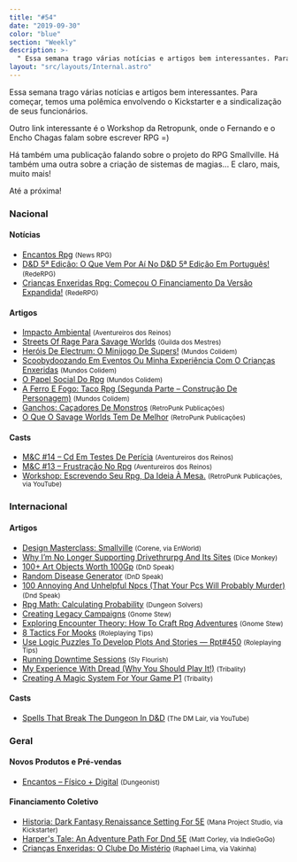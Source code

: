 ```yaml
---
title: "#54"
date: "2019-09-30"
color: "blue"
section: "Weekly"
description: >-
  " Essa semana trago várias notícias e artigos bem interessantes. Para começar, temos uma polêmica envolvendo o Kickstarter e a sindicalização de seus funcionários. Outro link interessante é o Workshop da Retropunk, onde o Fernando e o Encho Chagas falam sobre escrever RPG =) Há também"
layout: "src/layouts/Internal.astro"
---
```


Essa semana trago várias notícias e artigos bem interessantes. Para começar, temos uma polêmica envolvendo o Kickstarter e a sindicalização de seus funcionários.

Outro link interessante é o Workshop da Retropunk, onde o Fernando e o Encho Chagas falam sobre escrever RPG =)

Há também uma publicação falando sobre o projeto do RPG Smallville. Há também uma outra sobre a criação de sistemas de magias... E claro, mais, muito mais!

Até a próxima!

### Nacional

#### Notícias

- [Encantos Rpg] <small>(News RPG)</small>
- [D&amp;D 5ª Edição: O Que Vem Por Aí No D&amp;D 5ª Edição Em Português!] <small>(RedeRPG)</small>
- [Crianças Enxeridas Rpg: Começou O Financiamento Da Versão Expandida!] <small>(RedeRPG)</small>

#### Artigos

- [Impacto Ambiental] <small>(Aventureiros dos Reinos)</small>
- [Streets Of Rage Para Savage Worlds] <small>(Guilda dos Mestres)</small>
- [Heróis De Electrum: O Minijogo De Supers!] <small>(Mundos Colidem)</small>
- [Scoobydoozando Em Eventos Ou Minha Experiência Com O Crianças Enxeridas] <small>(Mundos Colidem)</small>
- [O Papel Social Do Rpg] <small>(Mundos Colidem)</small>
- [A Ferro E Fogo: Taco Rpg (Segunda Parte – Construção De Personagem)] <small>(Mundos Colidem)</small>
- [Ganchos: Caçadores De Monstros] <small>(RetroPunk Publicações)</small>
- [O Que O Savage Worlds Tem De Melhor] <small>(RetroPunk Publicações)</small>

#### Casts

- [M&amp;C #14 – Cd Em Testes De Perícia] <small>(Aventureiros dos Reinos)</small>
- [M&amp;C #13 – Frustração No Rpg] <small>(Aventureiros dos Reinos)</small>
- [Workshop: Escrevendo Seu Rpg, Da Ideia À Mesa.] <small>(RetroPunk Publicações, via YouTube)</small>

### Internacional

#### Artigos

- [Design Masterclass: Smallville] <small>(Corene, via EnWorld)</small>
- [Why I’m No Longer Supporting Drivethrurpg And Its Sites] <small>(Dice Monkey)</small>
- [100+ Art Objects Worth 100Gp] <small>(DnD Speak)</small>
- [Random Disease Generator] <small>(DnD Speak)</small>
- [100 Annoying And Unhelpful Npcs (That Your Pcs Will Probably Murder)] <small>(Dnd Speak)</small>
- [Rpg Math: Calculating Probability] <small>(Dungeon Solvers)</small>
- [Creating Legacy Campaigns] <small>(Gnome Stew)</small>
- [Exploring Encounter Theory: How To Craft Rpg Adventures] <small>(Gnome Stew)</small>
- [8 Tactics For Mooks] <small>(Roleplaying Tips)</small>
- [Use Logic Puzzles To Develop Plots And Stories — Rpt#450] <small>(Roleplaying Tips)</small>
- [Running Downtime Sessions] <small>(Sly Flourish)</small>
- [My Experience With Dread (Why You Should Play It!)] <small>(Tribality)</small>
- [Creating A Magic System For Your Game P1] <small>(Tribality)</small>

#### Casts

- [Spells That Break The Dungeon In D&amp;D] <small>(The DM Lair, via YouTube)</small>

### Geral

#### Novos Produtos e Pré-vendas

- [Encantos – Físico + Digital] <small>(Dungeonist)</small>

#### Financiamento Coletivo

- [Historia: Dark Fantasy Renaissance Setting For 5E] <small>(Mana Project Studio, via Kickstarter)</small>
- [Harper&#039;s Tale: An Adventure Path For Dnd 5E] <small>(Matt Corley, via IndieGoGo)</small>
- [Crianças Enxeridas: O Clube Do Mistério] <small>(Raphael Lima, via Vakinha)</small>

[d&amp;d 5ª edição: o que vem por aí no d&amp;d 5ª edição em português!]: https://www.rederpg.com.br/2019/09/29/dd-5a-edicao-o-que-vem-por-ai-no-dd-5a-edicao-em-portugues/
[8 tactics for mooks]: https://www.roleplayingtips.com/rptn/8-tactics-for-mooks/
[heróis de electrum: o minijogo de supers!]: https://www.mundoscolidem.com.br/herois-de-electrum-o-minijogo-de-supers/
[rpg math: calculating probability]: https://www.dungeonsolvers.com/2019/09/27/rpg-math-calculating-probability/
[100+ art objects worth 100gp]: http://dndspeak.com/2019/09/100-art-objects-worth-100gp/
[design masterclass: smallville]: https://www.enworld.org/threads/design-masterclass-smallville.667280/
[use logic puzzles to develop plots and stories — rpt#450]: https://www.roleplayingtips.com/rptn/use-logic-puzzles-to-develop-plots-and-stories-rpt450/
[crianças enxeridas rpg: começou o financiamento da versão expandida!]: https://www.rederpg.com.br/2019/09/26/criancas-enxeridas-rpg-comecou-o-financiamento-da-versao-expandida/
[crianças enxeridas: o clube do mistério]: https://www.vakinha.com.br/vaquinha/criancas-enxeridas-o-clube-do-misterio
[ganchos: caçadores de monstros]: https://retropunk.com.br/editora/ganchos-cacadores-de-monstros/
[scoobydoozando em eventos ou minha experiência com o crianças enxeridas]: https://www.mundoscolidem.com.br/scoobydoozando-em-eventos-ou-minha-experiencia-com-o-criancas-enxeridas/
[m&amp;c #14 – cd em testes de perícia]: http://aventureirosdosreinos.com/mc-14-cd-em-testes-de-pericia/
[creating legacy campaigns]: https://gnomestew.com/creating-legacy-campaigns/
[100 annoying and unhelpful npcs (that your pcs will probably murder)]: http://dndspeak.com/2019/09/100-annoying-and-unhelpful-npcs-that-your-pcs-will-probably-murder/
[encantos rpg]: https://newsrpg.wordpress.com/2019/09/26/encantos-rpg/
[encantos – físico + digital]: https://www.dungeonist.com/marketplace/product/encantos-fisico-digital/
[impacto ambiental]: http://aventureirosdosreinos.com/impacto-ambiental/
[streets of rage para savage worlds]: http://guildadosmestres.com.br/2019/09/25/streets-of-rage-para-savage-worlds/
[m&amp;c #13 – frustração no rpg]: http://aventureirosdosreinos.com/mc-13-frustracao-no-rpg/
[historia: dark fantasy renaissance setting for 5e]: https://www.kickstarter.com/projects/manaprojectstudio/historia-dark-fantasy-renaissance-setting-for-5e
[harper&#039;s tale: an adventure path for dnd 5e]: https://www.indiegogo.com/projects/harper-s-tale-an-adventure-path-for-dnd-5e#/
[my experience with dread (why you should play it!)]: https://www.tribality.com/2019/09/24/my-experience-with-dread-why-you-should-play-it/
[o papel social do rpg]: https://www.mundoscolidem.com.br/o-papel-social-do-rpg/
[spells that break the dungeon in d&amp;d]: https://www.youtube.com/watch?v=Ewv-xTS0LwI
[random disease generator]: http://dndspeak.com/2019/09/random-disease-generator/
[o que o savage worlds tem de melhor]: https://retropunk.com.br/editora/o-que-o-savage-worlds-tem-de-melhor/
[a ferro e fogo: taco rpg (segunda parte – construção de personagem)]: https://www.mundoscolidem.com.br/taco-rpg-ii-personagem/
[running downtime sessions]: http://slyflourish.com/running_downtime_sessions.html
[creating a magic system for your game p1]: https://www.tribality.com/2019/09/23/creating-a-magic-system-for-your-game-p1/
[exploring encounter theory: how to craft rpg adventures]: https://gnomestew.com/exploring-encounter-theory-how-to-craft-rpg-adventures/
[why i’m no longer supporting drivethrurpg and its sites]: https://www.dicemonkey.net/2019/09/27/why-im-no-longer-supporting-drivethrurpg-and-its-sites/
[workshop: escrevendo seu rpg, da ideia à mesa.]: https://www.youtube.com/watch?v=aaIdZTnA3bE

